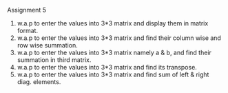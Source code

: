 Assignment 5

1. w.a.p to enter the values into 3*3 matrix and display them in matrix format.
2. w.a.p to enter the values into 3*3 matrix and find their column wise and row wise summation.
3. w.a.p to enter the values into 3*3 matrix namely a & b, and find their summation in third matrix.
4. w.a.p to enter the values into 3*3 matrix and find its transpose.
5. w.a.p to enter the values into 3*3 matrix and find sum of left & right diag. elements.